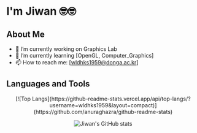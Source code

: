 # I'm Jiwan 🤓🤓

## About Me
- 🔭 I’m currently working on Graphics Lab
- 🌱 I’m currently learning [OpenGL, Computer_Graphics]
- 📫 How to reach me: [wldhks1959@donga.ac.kr]
## Languages and Tools
<div align="center">
[![Top Langs](https://github-readme-stats.vercel.app/api/top-langs/?username=wldhks1959&layout=compact)](https://github.com/anuraghazra/github-readme-stats)

![Jiwan's GitHub stats](https://github-readme-stats.vercel.app/api?username=wldhks1959&show_icons=true&theme=radical)
</div>
